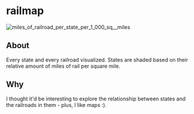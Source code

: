 # railmap

![miles_of_railroad_per_state_per_1_000_sq__miles](https://f.cloud.github.com/assets/1269165/2014959/70a079a0-87ae-11e3-8d67-9f987607da8c.png)

## About

Every state and every railroad visualized. States are shaded based on their relative amount of miles of rail per square mile.

## Why

I thought it'd be interesting to explore the relationship between states and the railroads in them - plus, I like maps :).
